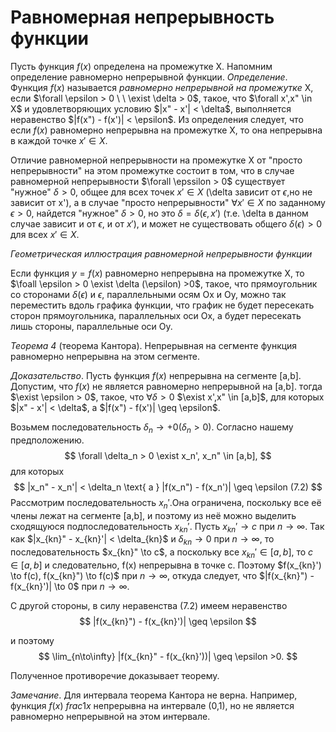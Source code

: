 # Равномерная непрерывность функции

Пусть функция $f(x)$ определена на промежутке X. Напомним определение равномерно непрерывной функции.
_Определение_. Функция $f(x)$ называется _равномерно непрерывной на промежутке_ X, если $\forall \epsilon > 0 \ \ \exist \delta > 0$, такое, что $\forall x',x" \in X$ и удовлетворяющих условию $|x" - x'| < \delta$, выполняется неравенство $|f(x") - f(x')| < \epsilon$. 
Из определения следует, что если $f(x)$ равномерно непрерывна на промежутке X, то она непрерывна в каждой точке $x' \in X$. 

Отличие равномерной непрерывности на промежутке X от "просто непрерывности" на этом промежутке состоит в том, что в случае равномерной непрерывности $\forall \epssilon > 0$ существует "нужное" $\delta > 0$, общее для всех точек $x' \in X$ (\delta зависит от $\epsilon$,но не зависит от x'), а в случае "просто непрерывности" $\forall x' \in X$ по заданному $\epsilon >0$, найдется "нужное" $\delta > 0$, но это $\delta = \delta (\epsilon,x')$ (т.е. \delta в данном случае зависит и от $\epsilon$, и от $x'$), и может не существовать общего $\delta(\epsilon) > 0$ для всех $x' \in X$.

_Геометрическая иллюстрация равномерной непрерывности функции_

Если функция $y = f(x)$ равномерно непрерывна на промежутке X, то $\foall \epsilon > 0 \exist \delta (\epsilon) >0$, такое, что прямоугольник со сторонами $\delta( \epsilon )$ и $\epsilon$, параллельными осям Ox и Oy, можно так переместить вдоль графика функции, что график не будет пересекать сторон прямоугольника, параллельных оси Ox, а будет пересекать лишь стороны, параллельные оси Oy.

_Теорема 4_ (теорема Кантора). Непрерывная на сегменте функция равномерно непрерывна на этом сегменте.

_Доказательство_. Пусть функция $f(x)$ непрерывна на сегменте [a,b]. Допустим, что $f(x)$ не является равномерно непрерывной на [a,b]. тогда $\exist \epsilon > 0$, такое, что $\forall \delta > 0$ $\exist x',x" \in [a,b]$, для которых $|x" - x'| < \delta$, а $|f(x") - f(x')| \geq \epsilon$.

Возьмем последовательность ${\delta_n} \to +0 (\delta_n >0)$. Согласно нашему предположению.
$$
    \forall \delta_n > 0 \exist x_n', x_n" \in [a,b],
$$
для которых 
$$
    |x_n" - x_n'| < \delta_n \text{  а  } |f(x_n") - f(x_n')| \geq \epsilon (7.2)
$$
Рассмотрим последовательность ${x_n'}$.Она ограничена, поскольку все её члены лежат на сегменте [a,b], и поэтому из неё можно выделить сходящуюся подпоследовательность ${x_{kn}'}$. Пусть ${x_{kn}'} \to c$ при $n \to \infty$. Так как $|x_{kn}" - x_{kn}'| < \delta_{kn}$ и $\delta_{kn} \to 0$ при $n\to\infty$, то последовательность $x_{kn}" \to c$, а поскольку все 
$x_{kn}' \in [a,b]$, то $c \in [a,b]$ и следовательно, f(x) непрерывна в точке с. Поэтому $f(x_{kn}') \to f(c), f(x_{kn}") \to f(c)$ при $n\to\infty$, откуда следует, что $|f(x_{kn}") - f(x_{kn}')| \to 0$ при $n\to\infty$.

С другой стороны, в силу неравенства (7.2) имеем неравенство 
$$
    |f(x_{kn}") - f(x_{kn}')| \geq \epsilon
$$

и поэтому 
$$
    \lim_{n\to\infty} |f(x_{kn}" - f(x_{kn}'))| \geq \epsilon >0.
$$

Полученное противоречие доказывает теорему.

_Замечание_. Для интервала теорема Кантора не верна. Например, функция $f(x) \ frac1x$ непрерывна на интервале (0,1), но не является равномерно непрерывной на этом интервале.